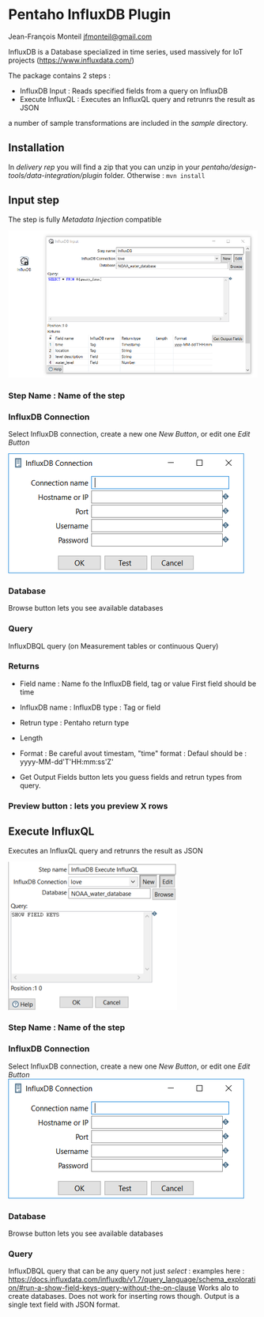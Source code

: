 
# Pentaho InfluxDB Plugin

Jean-François Monteil
jfmonteil@gmail.com

InfluxDB is a Database specialized in time series, used massively for IoT projects (https://www.influxdata.com/)

The package contains 2 steps :
* InfluxDB Input : Reads specified fields from a query on InfluxDB
* Execute InfluxQL : Executes an InfluxQL query and retrunrs the result as JSON

a number of sample transformations are included in the *sample* directory.

## Installation
In *delivery rep* you will find a zip that you can unzip in your *pentaho/design-tools/data-integration/plugin* folder.
Otherwise :  ``` mvn install ```

## Input step
The step is fully *Metadata Injection* compatible

![Input Step](https://github.com/jfmonteil/pentaho-influxdb-plugin/blob/master/screenshots/PentahoInfluxDBInputPlugin.png?raw=true)

### Step Name : Name of the step

### InfluxDB Connection
Select InfluxDB connection, create a new one *New Button*, or edit one *Edit Button*

![Input Step](https://github.com/jfmonteil/pentaho-influxdb-plugin/blob/master/screenshots/PentahoInfluxDBInputPluginConnection.png?raw=true)

### Database 
Browse button lets you see available databases

### Query
InfluxDBQL query (on Measurement tables or continuous Query)

### Returns
* Field name : 
Name fo the InfluxDB field, tag or value First field should be time
* InfluxDB name : 
InfluxDB type : Tag or field
* Retrun type : 
Pentaho return type
* Length
* Format : 
Be careful avout timestam, "time" format : Defaul should be : yyyy-MM-dd'T'HH:mm:ss'Z'

* Get Output Fields button
lets you guess  fields and retrun types from query.

### Preview button : lets you preview X rows

## Execute InfluxQL
Executes an InfluxQL query and retrunrs the result as JSON

![Input Step](https://github.com/jfmonteil/pentaho-influxdb-plugin/blob/master/screenshots/PentahoInfluxDBInputPluginExecuteInfluxQL.png?raw=true)

### Step Name : Name of the step

### InfluxDB Connection
Select InfluxDB connection, create a new one *New Button*, or edit one *Edit Button*
![Input Step](https://github.com/jfmonteil/pentaho-influxdb-plugin/blob/master/screenshots/PentahoInfluxDBInputPluginConnection.png?raw=true)
### Database 
Browse button lets you see available databases

### Query
InfluxDBQL query that can be any query not just *select* : examples here : https://docs.influxdata.com/influxdb/v1.7/query_language/schema_exploration/#run-a-show-field-keys-query-without-the-on-clause
Works alo to create databases.
Does not work for inserting rows though.
Output is a single text field with JSON format.




